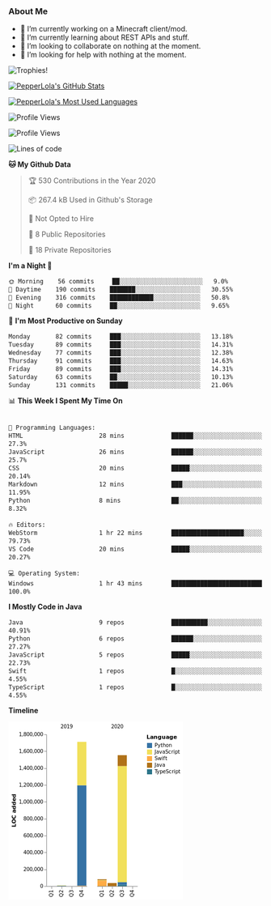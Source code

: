 
### About Me

- 🔭 I’m currently working on a Minecraft client/mod.
- 🌱 I’m currently learning about REST APIs and stuff.
- 👯 I’m looking to collaborate on nothing at the moment.
- 🤔 I’m looking for help with nothing at the moment.

![Trophies!](https://github-profile-trophy.vercel.app/?username=PepperLola&column=10&theme=chalk)

[![PepperLola's GitHub Stats](https://github-readme-stats.vercel.app/api?username=PepperLola&theme=dark&show_icons=true)](https://github.com/anuraghazra/github-readme-stats/)

[![PepperLola's Most Used Languages](https://github-readme-stats.vercel.app/api/top-langs/?username=PepperLola&layout=compact)](https://github.com/anuraghazra/github-readme-stats/)

![Profile Views](https://komarev.com/ghpvc/?username=PepperLola)

<!--START_SECTION:waka-->
![Profile Views](http://img.shields.io/badge/Profile%20Views-0-blue)

![Lines of code](https://img.shields.io/badge/From%20Hello%20World%20I%27ve%20Written-663%20lines%20of%20code-blue)

**🐱 My Github Data** 

> 🏆 530 Contributions in the Year 2020
 > 
> 📦 267.4 kB Used in Github's Storage 
 > 
> 🚫 Not Opted to Hire
 > 
> 📜 8 Public Repositories
 > 
> 🔑 18 Private Repositories 

**I'm a Night 🦉** 

```text
🌞 Morning    56 commits     ██░░░░░░░░░░░░░░░░░░░░░░░   9.0% 
🌆 Daytime    190 commits    ███████░░░░░░░░░░░░░░░░░░   30.55% 
🌃 Evening    316 commits    ████████████░░░░░░░░░░░░░   50.8% 
🌙 Night      60 commits     ██░░░░░░░░░░░░░░░░░░░░░░░   9.65%

```
📅 **I'm Most Productive on Sunday** 

```text
Monday       82 commits     ███░░░░░░░░░░░░░░░░░░░░░░   13.18% 
Tuesday      89 commits     ███░░░░░░░░░░░░░░░░░░░░░░   14.31% 
Wednesday    77 commits     ███░░░░░░░░░░░░░░░░░░░░░░   12.38% 
Thursday     91 commits     ███░░░░░░░░░░░░░░░░░░░░░░   14.63% 
Friday       89 commits     ███░░░░░░░░░░░░░░░░░░░░░░   14.31% 
Saturday     63 commits     ██░░░░░░░░░░░░░░░░░░░░░░░   10.13% 
Sunday       131 commits    █████░░░░░░░░░░░░░░░░░░░░   21.06%

```


📊 **This Week I Spent My Time On** 

```text

💬 Programming Languages: 
HTML                     28 mins             ██████░░░░░░░░░░░░░░░░░░░   27.3% 
JavaScript               26 mins             ██████░░░░░░░░░░░░░░░░░░░   25.7% 
CSS                      20 mins             █████░░░░░░░░░░░░░░░░░░░░   20.14% 
Markdown                 12 mins             ███░░░░░░░░░░░░░░░░░░░░░░   11.95% 
Python                   8 mins              ██░░░░░░░░░░░░░░░░░░░░░░░   8.32%

🔥 Editors: 
WebStorm                 1 hr 22 mins        ████████████████████░░░░░   79.73% 
VS Code                  20 mins             █████░░░░░░░░░░░░░░░░░░░░   20.27%

💻 Operating System: 
Windows                  1 hr 43 mins        █████████████████████████   100.0%

```

**I Mostly Code in Java** 

```text
Java                     9 repos             ██████████░░░░░░░░░░░░░░░   40.91% 
Python                   6 repos             ██████░░░░░░░░░░░░░░░░░░░   27.27% 
JavaScript               5 repos             █████░░░░░░░░░░░░░░░░░░░░   22.73% 
Swift                    1 repos             █░░░░░░░░░░░░░░░░░░░░░░░░   4.55% 
TypeScript               1 repos             █░░░░░░░░░░░░░░░░░░░░░░░░   4.55%

```


**Timeline**

![Chart not found](https://github.com/PepperLola/PepperLola/blob/master/charts/bar_graph.png) 


<!--END_SECTION:waka-->
